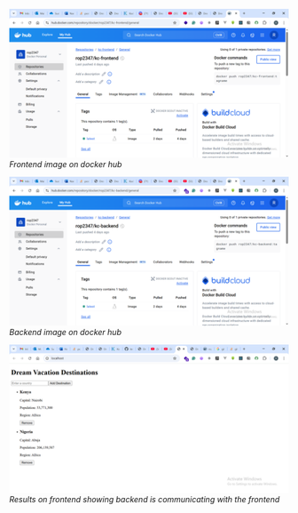 ![alt text](images/image-1.png)
_Frontend image on docker hub_

![alt text](images/image.png)
_Backend image on docker hub_

![alt text](images/image-2.png)
_Results on frontend showing backend is communicating with the frontend_
